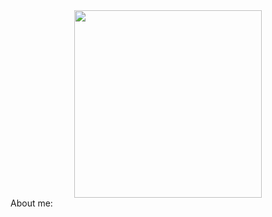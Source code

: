 <div id="header" align="center">
  <img src="https://media0.giphy.com/media/I0e4u216Qhww8eRTVq/200w.webp?cid=ecf05e479e5y4mkxv401xvxk7a2t4el6lzgy78dm6nlbei0i&rid=200w.webp&ct=g" width="300"/>
</div>


 <head>  About me: </head>




<!--
**duke-the-1998/duke-the-1998** is a ✨ _special_ ✨ repository because its `README.md` (this file) appears on your GitHub profile.

Here are some ideas to get you started:

- 🔭 I’m currently working on ...
- 🌱 I’m currently learning ...
- 👯 I’m looking to collaborate on ...
- 🤔 I’m looking for help with ...
- 💬 Ask me about ...
- 📫 How to reach me: ...
- 😄 Pronouns: ...
- ⚡ Fun fact: ...
-->
